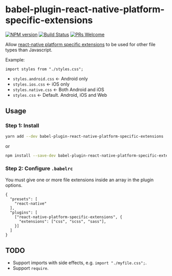 # babel-plugin-react-native-platform-specific-extensions

[![NPM version](http://img.shields.io/npm/v/babel-plugin-react-native-platform-specific-extensions.svg)](https://www.npmjs.org/package/babel-plugin-react-native-platform-specific-extensions)
[![Build Status](https://travis-ci.org/kristerkari/babel-plugin-react-native-platform-specific-extensions.svg?branch=master)](https://travis-ci.org/kristerkari/babel-plugin-react-native-platform-specific-extensions)
[![PRs Welcome](https://img.shields.io/badge/PRs-welcome-brightgreen.svg)](https://egghead.io/courses/how-to-contribute-to-an-open-source-project-on-github)

Allow [react-native platform specific extensions](https://facebook.github.io/react-native/docs/platform-specific-code.html#platform-specific-extensions) to be used for other file types than Javascript.

Example:

`import styles from "./styles.css";`

* `styles.android.css` <- Android only
* `styles.ios.css` <- iOS only
* `styles.native.css` <- Both Android and iOS
* `styles.css` <- Default. Android, iOS and Web

## Usage

### Step 1: Install

```sh
yarn add --dev babel-plugin-react-native-platform-specific-extensions
```

or

```sh
npm install --save-dev babel-plugin-react-native-platform-specific-extensions
```

### Step 2: Configure `.babelrc`

You must give one or more file extensions inside an array in the plugin options.

```
{
  "presets": [
    "react-native"
  ],
  "plugins": [
    ["react-native-platform-specific-extensions", {
      "extensions": ["css", "scss", "sass"],
    }]
  ]
}
```

## TODO

* Support imports with side effects, e.g. `import "./myfile.css";`.
* Support `require`.
